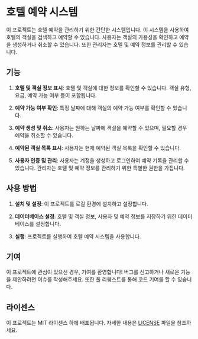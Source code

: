 # 호텔 예약 시스템

이 프로젝트는 호텔 예약을 관리하기 위한 간단한 시스템입니다. 이 시스템을 사용하여 호텔의 객실을 검색하고 예약할 수 있습니다. 사용자는 객실의 가용성을 확인하고 예약을 생성하거나 취소할 수 있습니다. 또한 관리자는 호텔 및 예약 정보를 관리할 수 있습니다.

## 기능

1. **호텔 및 객실 정보 표시**: 호텔 및 객실에 대한 정보를 확인할 수 있습니다. 객실 유형, 요금, 예약 가능 여부 등이 포함됩니다.

2. **예약 가능 여부 확인**: 특정 날짜에 대해 객실의 예약 가능 여부를 확인할 수 있습니다.

3. **예약 생성 및 취소**: 사용자는 원하는 날짜에 객실을 예약할 수 있으며, 필요할 경우 예약을 취소할 수 있습니다.

4. **예약된 객실 목록 표시**: 사용자는 현재 예약된 객실 목록을 확인할 수 있습니다.

5. **사용자 인증 및 관리**: 사용자는 계정을 생성하고 로그인하여 예약 기록을 관리할 수 있습니다. 관리자는 호텔 및 예약 정보를 관리하기 위한 특별한 권한을 가집니다.

## 사용 방법

1. **설치 및 설정**: 이 프로젝트를 로컬 환경에 설치하고 설정합니다.

2. **데이터베이스 설정**: 호텔 및 객실 정보, 사용자 및 예약 정보를 저장하기 위한 데이터베이스를 설정합니다.

3. **실행**: 프로젝트를 실행하여 호텔 예약 시스템을 사용합니다.

## 기여

이 프로젝트에 관심이 있으신 경우, 기여를 환영합니다! 버그를 신고하거나 새로운 기능을 제안하려면 이슈를 작성해주세요. 또한 풀 리퀘스트를 통해 코드 기여를 할 수 있습니다.

## 라이센스

이 프로젝트는 MIT 라이센스 하에 배포됩니다. 자세한 내용은 [LICENSE](LICENSE) 파일을 참조하세요.

